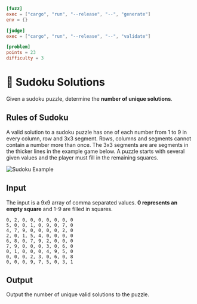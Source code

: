 ```toml
[fuzz]
exec = ["cargo", "run", "--release", "--", "generate"]
env = {}

[judge]
exec = ["cargo", "run", "--release", "--", "validate"]

[problem]
points = 23
difficulty = 3
```

# 🔢 Sudoku Solutions
Given a sudoku puzzle, determine the **number of unique solutions**.

## Rules of Sudoku
A valid solution to a sudoku puzzle has one of each number from 1 to 9 in every column, row and 3x3 segment. Rows, columns and segments cannot contain a number more than once. The 3x3 segments are are segments in the thicker lines in the example game below. A puzzle starts with several given values and the player must fill in the remaining squares.

![Sudoku Example](https://upload.wikimedia.org/wikipedia/commons/e/e0/Sudoku_Puzzle_by_L2G-20050714_standardized_layout.svg)

## Input
The input is a 9x9 array of comma separated values. **0 represents an empty square** and 1-9 are filled in squares.
```
0, 2, 0, 0, 0, 0, 0, 0, 0
5, 0, 0, 1, 0, 9, 0, 7, 0
4, 7, 9, 0, 0, 0, 0, 2, 0
2, 0, 1, 5, 4, 0, 0, 0, 0
6, 8, 0, 7, 9, 2, 0, 0, 0
7, 9, 0, 0, 0, 3, 0, 6, 0
0, 1, 0, 0, 0, 4, 9, 5, 0
0, 0, 0, 2, 3, 0, 6, 0, 8
0, 0, 0, 9, 7, 5, 0, 3, 1
```

## Output
Output the number of unique valid solutions to the puzzle.
